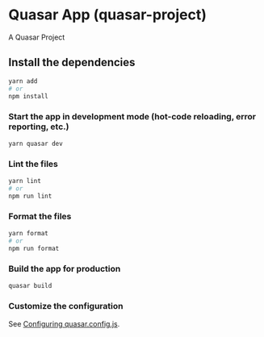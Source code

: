 # Quasar App (quasar-project)

A Quasar Project

## Install the dependencies

```bash
yarn add
# or
npm install
```

### Start the app in development mode (hot-code reloading, error reporting, etc.)

```bash
yarn quasar dev
```

### Lint the files

```bash
yarn lint
# or
npm run lint
```

### Format the files

```bash
yarn format
# or
npm run format
```

### Build the app for production

```bash
quasar build
```

### Customize the configuration

See [Configuring quasar.config.js](https://v2.quasar.dev/quasar-cli-vite/quasar-config-js).
